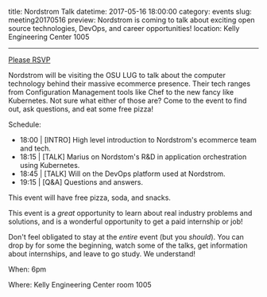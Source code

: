 title: Nordstrom Talk
datetime: 2017-05-16 18:00:00
category: events
slug: meeting20170516
preview: Nordstrom is coming to talk about exciting open source technologies, DevOps, and career opportunities!
location: Kelly Engineering Center 1005

---

[Please RSVP](https://goo.gl/forms/mzcSMVtgitXne2Aw2)

Nordstrom will be visiting the OSU LUG to talk about the computer technology behind their massive ecommerce presence. Their tech ranges from Configuration Management tools like Chef to the new fancy like Kubernetes. Not sure what either of those are? Come to the event to find out, ask questions, and eat some free pizza!

Schedule:
- 18:00 | [INTRO] High level introduction to Nordstrom's ecommerce team and tech.
- 18:15 | [TALK] Marius on Nordstom's R&D in application orchestration using Kubernetes.
- 18:45 | [TALK] Will on the DevOps platform used at Nordstrom.
- 19:15 | [Q&A] Questions and answers.

This event will have free pizza, soda, and snacks.

This event is a *great* opportunity to learn about real industry problems and solutions, and is a wonderful opportunity to get a paid internship or job!

Don't feel obligated to stay at the *entire* event (but you *should*). You can drop by for some the beginning, watch some of the talks, get information about internships, and leave to go study. We understand!

When: 6pm

Where: Kelly Engineering Center room 1005
